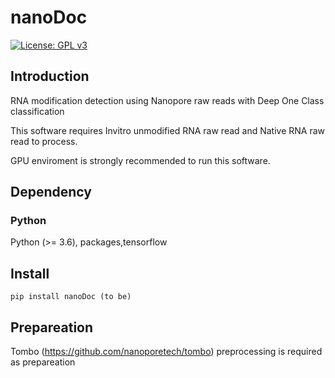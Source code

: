 # nanoDoc

[![License: GPL v3](https://img.shields.io/badge/License-GPL%20v3-blue.svg)](https://www.gnu.org/licenses/gpl-3.0)


## Introduction

RNA modification detection using Nanopore raw reads with Deep One Class classification

This software requires Invitro unmodified RNA raw read and 
Native RNA raw read to process.

GPU enviroment is strongly recommended to run this software.

## Dependency

### Python
Python (>= 3.6), packages,tensorflow


## Install

```
pip install nanoDoc (to be)
```


## Prepareation

Tombo (https://github.com/nanoporetech/tombo) preprocessing
is required as prepareation


